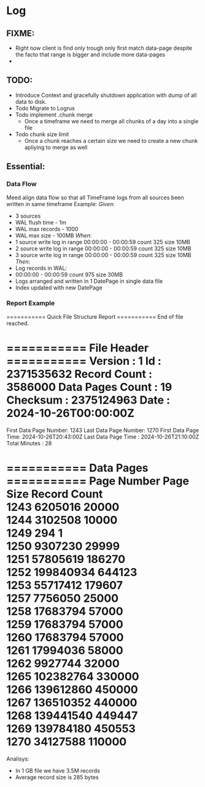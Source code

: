 # Log

## FIXME:

- Right now client is find only trough only first match data-page despite the facto that range is bigger and include
  more data-pages
-

## TODO:

- Introduce Context and gracefully shutdown application with dump of all data to disk.
- Todo Migrate to Logrus
- Todo implement .chunk merge
  - Once a timeframe we need to merge all chunks of a day into a single file
- Todo chunk size limit
  - Once a chunk reaches a certain size we need to create a new chunk apliying to merge as well

## Essential:

### Data Flow

Meed align data flow so that all TimeFrame logs from all sources been written in same timeframe
Example:
*Given*:

- 3 sources
- WAL flush time - 1m
- WAL max records - 1000
- WAL max size - 100MB
  *When*:
- 1 source write log in range 00:00:00 - 00:00:59 count 325 size 10MB
- 2 source write log in range 00:00:00 - 00:00:59 count 325 size 10MB
- 3 source write log in range 00:00:00 - 00:00:59 count 325 size 10MB
  *Then*:
- Log records in WAL:
- 00:00:00 - 00:00:59 count 975 size 30MB
- Logs arranged and written in 1 DatePage in single data file
- Index updated with new DatePage

### Report Example

=========== Quick File Structure Report ===========
End of file reached.

=========== File Header ===========
Version             : 1
Id                  : 2371535632
Record Count        : 3586000
Data Pages Count    : 19
Checksum            : 2375124963
Date                : 2024-10-26T00:00:00Z
============================================
First Data Page Number: 1243
Last Data Page Number: 1270
First Data Page Time: 2024-10-26T20:43:00Z
Last Data Page Time : 2024-10-26T21:10:00Z
Total Minutes       : 28

=========== Data Pages ===========
Page Number Page Size Record Count  
1243 6205016 20000         
1244 3102508 10000         
1249 294 1             
1250 9307230 29999         
1251 57805619 186270        
1252 199840934 644123        
1253 55717412 179607        
1257 7756050 25000         
1258 17683794 57000         
1259 17683794 57000         
1260 17683794 57000         
1261 17994036 58000         
1262 9927744 32000         
1265 102382764 330000        
1266 139612860 450000        
1267 136510352 440000        
1268 139441540 449447        
1269 139784180 450553        
1270 34127588 110000        
============================================

Analisys:

- In 1 GB file we have 3.5M records
- Average record size is 285 bytes
